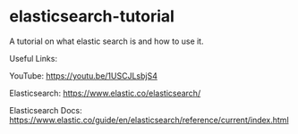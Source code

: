 # elasticsearch-tutorial

A tutorial on what elastic search is and how to use it.

Useful Links:

YouTube: https://youtu.be/1USCJLsbjS4

Elasticsearch: https://www.elastic.co/elasticsearch/

Elasticsearch Docs: https://www.elastic.co/guide/en/elasticsearch/reference/current/index.html
